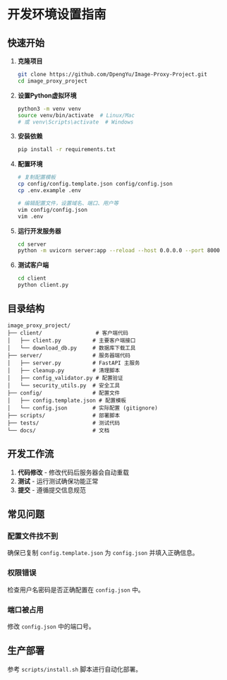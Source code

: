 # 开发环境设置指南

## 快速开始

1. **克隆项目**
   ```bash
   git clone https://github.com/DpengYu/Image-Proxy-Project.git
   cd image_proxy_project
   ```

2. **设置Python虚拟环境**
   ```bash
   python3 -m venv venv
   source venv/bin/activate  # Linux/Mac
   # 或 venv\Scripts\activate  # Windows
   ```

3. **安装依赖**
   ```bash
   pip install -r requirements.txt
   ```

4. **配置环境**
   ```bash
   # 复制配置模板
   cp config/config.template.json config/config.json
   cp .env.example .env
   
   # 编辑配置文件，设置域名、端口、用户等
   vim config/config.json
   vim .env
   ```

5. **运行开发服务器**
   ```bash
   cd server
   python -m uvicorn server:app --reload --host 0.0.0.0 --port 8000
   ```

6. **测试客户端**
   ```bash
   cd client
   python client.py
   ```

## 目录结构

```
image_proxy_project/
├── client/                 # 客户端代码
│   ├── client.py          # 主要客户端接口
│   └── download_db.py     # 数据库下载工具
├── server/                # 服务器端代码
│   ├── server.py          # FastAPI 主服务
│   ├── cleanup.py         # 清理脚本
│   ├── config_validator.py # 配置验证
│   └── security_utils.py  # 安全工具
├── config/                # 配置文件
│   ├── config.template.json # 配置模板
│   └── config.json        # 实际配置 (gitignore)
├── scripts/               # 部署脚本
├── tests/                 # 测试代码
└── docs/                  # 文档
```

## 开发工作流

1. **代码修改** - 修改代码后服务器会自动重载
2. **测试** - 运行测试确保功能正常
3. **提交** - 遵循提交信息规范

## 常见问题

### 配置文件找不到
确保已复制 `config.template.json` 为 `config.json` 并填入正确信息。

### 权限错误
检查用户名密码是否正确配置在 `config.json` 中。

### 端口被占用
修改 `config.json` 中的端口号。

## 生产部署

参考 `scripts/install.sh` 脚本进行自动化部署。